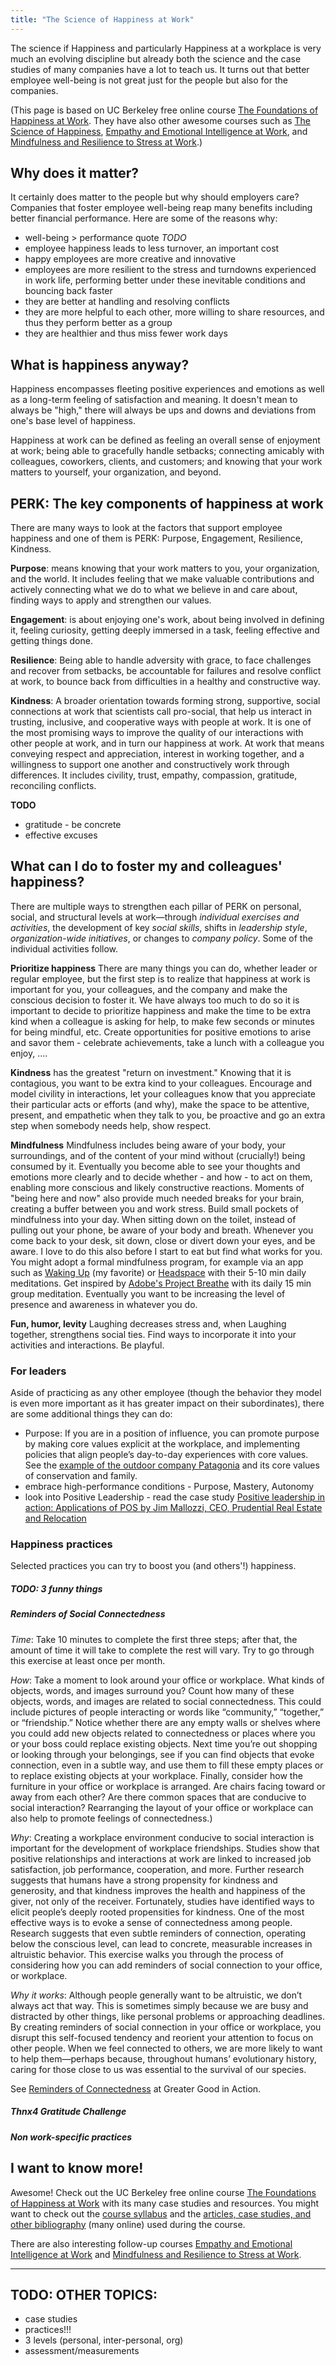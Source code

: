 ```yaml
---
title: "The Science of Happiness at Work"
---
```


The science if Happiness and particularly Happiness at a workplace is very much an evolving discipline but already both the science and the case studies of many companies have a lot to teach us. It turns out that better employee well-being is not great just for the people but also for the companies.

(This page is based on UC Berkeley free online course [The Foundations of Happiness at Work](https://www.edx.org/course/the-foundations-of-happiness-at-work). They have also other awesome courses such as [The Science of Happiness](https://www.edx.org/course/the-science-of-happiness-0), [Empathy and Emotional Intelligence at Work](https://www.edx.org/course/empathy-emotional-intelligence-work-uc-berkeleyx-gg203x), and [Mindfulness and Resilience to Stress at Work](https://www.edx.org/course/mindfulness-resilience-stress-work-uc-berkeleyx-gg202x).)

Why does it matter?
-------------------

It certainly does matter to the people but why should employers care? Companies that foster employee well-being reap many benefits including better financial performance. Here are some of the reasons why:

* well-being > performance quote *TODO*
* employee happiness leads to less turnover, an important cost
* happy employees are more creative and innovative
* employees are more resilient to the stress and turndowns experienced in work life, performing better under these inevitable conditions and bouncing back faster
* they are better at handling and resolving conflicts
* they are more helpful to each other, more willing to share resources, and thus they perform better as a group
* they are healthier and thus miss fewer work days

What is happiness anyway?
-------------------------

Happiness encompasses fleeting positive experiences and emotions as well as a long-term feeling of satisfaction and meaning. It doesn't mean to always be "high," there will always be ups and downs and deviations from one's base level of happiness.

Happiness at work can be defined as feeling an overall sense of enjoyment at work; being able to gracefully handle setbacks; connecting amicably with colleagues, coworkers, clients, and customers; and knowing that your work matters to yourself, your organization, and beyond.

PERK: The key components of happiness at work
---------------------------------------------

There are many ways to look at the factors that support employee happiness and one of them is PERK: Purpose, Engagement, Resilience, Kindness.

**Purpose**: means knowing that your work matters to you, your organization, and the world. It includes feeling that we make valuable contributions and actively connecting what we do to what we believe in and care about, finding ways to apply and strengthen our values.

**Engagement**: is about enjoying one's work, about being involved in defining it, feeling curiosity, getting deeply immersed in a task, feeling effective and getting things done.

**Resilience**: Being able to handle adversity with grace, to face challenges and recover from setbacks, be accountable for failures and resolve conflict at work, to bounce back from difficulties in a healthy and constructive way.

**Kindness**: A broader orientation towards forming strong, supportive, social connections at work that scientists call pro-social, that help us interact in trusting, inclusive, and cooperative ways with people at work. It is one of the most promising ways to improve the quality of our interactions with other people at work, and in turn our happiness at work. At work that means conveying respect and appreciation, interest in working together, and a willingness to support one another and constructively work through differences. It includes civility, trust, empathy, compassion, gratitude, reconciling conflicts.

**TODO**

- gratitude - be concrete
- effective excuses

What can I do to foster my and colleagues' happiness?
-----------------------------------------------------

 There are multiple ways to strengthen each pillar of PERK on personal, social, and structural levels at work—through _individual exercises and activities_, the development of key _social skills_, shifts in _leadership style_, _organization-wide initiatives_, or changes to _company policy_. Some of the individual activities follow.

**Prioritize happiness** There are many things you can do, whether leader or regular employee, but the first step is to realize that happiness at work is important for you, your colleagues, and the company and make the conscious decision to foster it. We have always too much to do so it is important to decide to prioritize happiness and make the time to be extra kind when a colleague is asking for help, to make few seconds or minutes for being mindful, etc. Create opportunities for positive emotions to arise and savor them - celebrate achievements, take a lunch with a colleague you enjoy, ....

**Kindness** has the greatest "return on investment." Knowing that it is contagious, you want to be extra kind to your colleagues. Encourage and model civility in interactions, let your colleagues know that you appreciate their particular acts or efforts (and why), make the space to be attentive, present, and empathetic when they talk to you, be proactive and go an extra step when somebody needs help, show respect.

**Mindfulness** Mindfulness includes being aware of your body, your surroundings, and of the content of your mind without (crucially!) being consumed by it. Eventually you become able to see your thoughts and emotions more clearly and to decide whether - and how - to act on them, enabling more conscious and likely constructive reactions. Moments of "being here and now" also provide much needed breaks for your brain, creating a buffer between you and work stress. Build small pockets of mindfulness into your day. When sitting down on the toilet, instead of pulling out your phone, be aware of your body and breath. Whenever you come back to your desk, sit down, close or divert down your eyes, and be aware. I love to do this also before I start to eat but find what works for you. You might adopt a formal mindfulness program, for example via an app such as [Waking Up](TODO) (my favorite) or [Headspace](TODO) with their 5-10 min daily meditations. Get inspired by [Adobe's Project Breathe](TODO) with its daily 15 min group meditation. Eventually you want to be increasing the level of presence and awareness in whatever you do.

**Fun, humor, levity** Laughing decreases stress and, when Laughing together, strengthens social ties. Find ways to incorporate it into your activities and interactions. Be playful.

### For leaders

Aside of practicing as any other employee (though the behavior they model is even more important as it has greater impact on their subordinates), there are some additional things they can do:

- Purpose: If you are in a position of influence, you can promote purpose by making core values explicit at the workplace, and implementing policies that align people’s day-to-day experiences with core values. See the [example of the outdoor company Patagonia](https://bthechange.com/patagonias-yvon-chouinard-on-mindful-consumption-e262044aaa0d?gi=9aebce25ae70) and its core values of conservation and family.
- embrace high-performance conditions - Purpose, Mastery, Autonomy
- look into Positive Leadership - read the case study [Positive leadership in action: Applications of POS by Jim Mallozzi, CEO, Prudential Real Estate and Relocation](TODO)

### Happiness practices

Selected practices you can try to boost you (and others'!) happiness.

##### TODO: 3 funny things

##### Reminders of Social Connectedness

_Time_: Take 10 minutes to complete the first three steps; after that, the amount of time it will take to complete the rest will vary. Try to go through this exercise at least once per month.

_How_: Take a moment to look around your office or workplace. What kinds of objects, words, and images surround you?
Count how many of these objects, words, and images are related to social connectedness. This could include pictures of people interacting or words like “community,” “together,” or “friendship.”
Notice whether there are any empty walls or shelves where you could add new objects related to connectedness or places where you or your boss could replace existing objects.
Next time you’re out shopping or looking through your belongings, see if you can find objects that evoke connection, even in a subtle way, and use them to fill these empty places or to replace existing objects at your workplace.
Finally, consider how the furniture in your office or workplace is arranged. Are chairs facing toward or away from each other? Are there common spaces that are conducive to social interaction? Rearranging the layout of your office or workplace can also help to promote feelings of connectedness.)

_Why_: Creating a workplace environment conducive to social interaction is important for the development of workplace friendships. Studies show that positive relationships and interactions at work are linked to increased job satisfaction, job performance, cooperation, and more. Further research suggests that humans have a strong propensity for kindness and generosity, and that kindness improves the health and happiness of the giver, not only of the receiver. Fortunately, studies have identified ways to elicit people’s deeply rooted propensities for kindness. One of the most effective ways is to evoke a sense of connectedness among people. Research suggests that even subtle reminders of connection, operating below the conscious level, can lead to concrete, measurable increases in altruistic behavior. This exercise walks you through the process of considering how you can add reminders of social connection to your office, or workplace.

_Why it works_: Although people generally want to be altruistic, we don’t always act that way. This is sometimes simply because we are busy and distracted by other things, like personal problems or approaching deadlines. By creating reminders of social connection in your office or workplace, you disrupt this self-focused tendency and reorient your attention to focus on other people. When we feel connected to others, we are more likely to want to help them—perhaps because, throughout humans’ evolutionary history, caring for those close to us was essential to the survival of our species.

See [Reminders of Connectedness](https://ggia.berkeley.edu/practice/reminders_of_connectedness) at Greater Good in Action.


##### Thnx4 Gratitude Challenge

##### Non work-specific practices

## I want to know more!

Awesome! Check out the UC Berkeley free online course [The Foundations of Happiness at Work](https://www.edx.org/course/the-foundations-of-happiness-at-work) with its many case studies and resources. You might want to check out the [course syllabus](GG201x_Syllabus_Fall_2018.pdf) and the [articles, case studies, and other bibliography](GG201x__Bibliography_2018.pdf) (many online) used during the course.

There are also interesting follow-up courses [Empathy and Emotional Intelligence at Work](https://www.edx.org/course/empathy-emotional-intelligence-work-uc-berkeleyx-gg203x) and [Mindfulness and Resilience to Stress at Work](https://www.edx.org/course/mindfulness-resilience-stress-work-uc-berkeleyx-gg202x).

---

## **TODO: OTHER TOPICS:**

- case studies
- practices!!!
- 3 levels (personal, inter-personal, org)
- assessment/measurements
